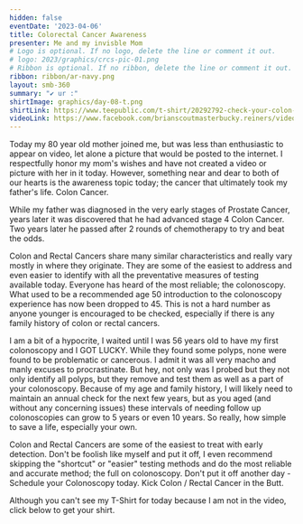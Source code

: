 ```yaml
---
hidden: false
eventDate: '2023-04-06'
title: Colorectal Cancer Awareness
presenter: Me and my invisble Mom
# Logo is optional. If no logo, delete the line or comment it out.
# logo: 2023/graphics/crcs-pic-01.png
# Ribbon is optional. If no ribbon, delete the line or comment it out.
ribbon: ribbon/ar-navy.png
layout: smb-360
summary: "✔️ ur :"
shirtImage: graphics/day-08-t.png
shirtLink: https://www.teepublic.com/t-shirt/20292792-check-your-colon-cancer-awareness-costume-survivor?feed_sku=20292792D1V&feed_country=US&utm_source=google&utm_medium=shopping&utm_campaign=%5BG%5D+%5BG.NAM%5D+%5BL.ENG%5D+%5BGEN%5D+%5BC.TShirts%5D+%5BPLF%5D&utm_id=notset&utm_content=cancer+awareness&ar_clx=yes&ar_channel=google&ar_campaign=71700000088748521&ar_adgroup=58700007503484722&ar_ad=PRODUCT_GROUP&ar_strategy=search&utm_source=google&utm_medium=cpc&utm_campaign=%5BG%5D+%5BG.USA%5D+%5BL.ENG%5D+%5BGEN%5D+%5BC.TShirts%5D+%5BSSC%5D&gclid=Cj0KCQjwuLShBhC_ARIsAFod4fJeqr4mXC9EUBVgZgV4eyqis4YQ51Zsa9TCcfdNJlQmECWnamy6h28aAp-uEALw_wcB&gclsrc=aw.ds
videoLink: https://www.facebook.com/brianscoutmasterbucky.reiners/videos/3007969346174962
---
```


Today my 80 year old mother joined me, but was less than enthusiastic to appear on video, let alone a picture that would be posted to the internet.  I respectfully honor my mom's wishes and have not created a video or picture with her in it today.  However, something near and dear to both of our hearts is the awareness topic today; the cancer that ultimately took my father's life.  Colon Cancer.

While my father was diagnosed in the very early stages of Prostate Cancer, years later it was discovered that he had advanced stage 4 Colon Cancer.  Two years later he passed after 2 rounds of chemotherapy to try and beat the odds.

Colon and Rectal Cancers share many similar characteristics and really vary mostly in where they originate. They are some of the easiest to address and even easier to identify with all the preventative measures of testing available today.  Everyone has heard of the most reliable; the colonoscopy.  What used to be a recommended age 50 introduction to the colonoscopy experience has now been dropped to 45. This is not a hard number as anyone younger is encouraged to be checked, especially if there is any family history of colon or rectal cancers.

I am a bit of a hypocrite, I waited until I was 56 years old to have my first colonoscopy and I GOT LUCKY.  While they found some polyps, none were found to be problematic or cancerous.  I admit it was all very macho and manly excuses to procrastinate. But hey, not only was I probed but they not only identify all polyps, but they remove and test them as well as a part of your colonoscopy.  Because of my age and family history, I will likely need to maintain an annual check for the next few years, but as you aged (and without any concerning issues) these intervals of needing follow up colonoscopies can grow to 5 years or even 10 years.  So really, how simple to save a life, especially your own.

Colon and Rectal Cancers are some of the easiest to treat with early detection.  Don't be foolish like myself and put it off, I even recommend skipping the "shortcut" or "easier" testing methods and do the most reliable and accurate method; the full on colonoscopy.  Don't put it off another day - Schedule your Colonoscopy today. Kick Colon / Rectal Cancer in the Butt.

Although you can't see my T-Shirt for today because I am not in the video, click below to get your shirt.
